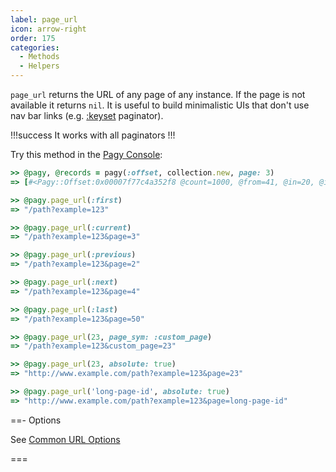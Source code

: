 ```yaml
---
label: page_url
icon: arrow-right
order: 175
categories:
  - Methods
  - Helpers
---
```


`page_url` returns the URL of any page of any instance. If the page is not available it returns `nil`. It is useful to build minimalistic UIs that don't use nav bar links (e.g. [:keyset](../paginators/keyset.md) paginator).

!!!success It works with all paginators
!!!

Try this method in the [Pagy Console](../../sandbox/console.md):

```ruby
>> @pagy, @records = pagy(:offset, collection.new, page: 3)
=> [#<Pagy::Offset:0x00007f77c4a352f8 @count=1000, @from=41, @in=20, @in_range=true, @last=50, @limit=20, @next=4, @offset=40, @options={limit: 20, limit_sym: :limit, page_sym: :page, page: 3, request: {base_url: "http://www.example.com", path: "/path", query_params: {example: "123"}}, count: 1000}, @page=3, @previous=2, @to=60>, [41, 42, 43, 44, 45, 46, 47, 48, 49, 50, 51, 52, 53, 54, 55, 56, 57, 58, 59, 60]]

>> @pagy.page_url(:first)
=> "/path?example=123"

>> @pagy.page_url(:current)
=> "/path?example=123&page=3"

>> @pagy.page_url(:previous)
=> "/path?example=123&page=2"

>> @pagy.page_url(:next)
=> "/path?example=123&page=4"

>> @pagy.page_url(:last)
=> "/path?example=123&page=50"

>> @pagy.page_url(23, page_sym: :custom_page)
=> "/path?example=123&custom_page=23"

>> @pagy.page_url(23, absolute: true)
=> "http://www.example.com/path?example=123&page=23"

>> @pagy.page_url('long-page-id', absolute: true)
=> "http://www.example.com/path?example=123&page=long-page-id"
```

==- Options

See [Common URL Options](../methods#common-url-options)

===
